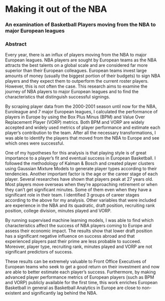 # Making it out of the NBA
### An examination of Basketball Players moving from the NBA to major European leagues

### Abstract

Every year, there is an influx of players moving from the NBA to major European leagues. NBA players are sought by European teams as the NBA attracts the best talents on a global scale and are considered far more superior than their European colleagues. European teams invest large amounts of money (usually the biggest portion of their budgets) to sign NBA players and they expect them to outperform the current roster players. However, this is not often the case. This research aims to examine the journey of NBA players to major European leagues and to find the characteristics that distinguish successful signings.

By scraping player data from the 2000-2001 season until now for the NBA, Euroleague and 7 major European leagues, I calculated the performance of players in Europe by using the Box Plus Minus (BPM) and Value Over Replacement Player (VORP) metrics. Both BPM and VORP are widely accepted and widely used metrics of player performance and estimate each player’s contribution to the team. After all the necessary transformations, I was able to identify the players that moved from the NBA to Europe and see which ones were successful.

One of my hypotheses for this analysis is that playing style is of great importance to a player’s fit and eventual success in European Basketball. I followed the methodology of Kalman & Bosch and created player clusters using Gaussian Mixture Models to generate player types according to their tendencies. Another important factor is the age or the career stage of each player. Several researches have shown that players peak at 27 years old. Most players move overseas when they’re approaching retirement or when they can’t get significant minutes. Some of them even when they have a significant role in their team. I identified 3 groups of career stages according to the above for my analysis. Other variables that were included are experience in the NBA and its quadratic, draft position, recruiting rank position, college division, minutes played and VORP.

By running supervised machine learning models, I was able to find which characteristics affect the success of NBA players coming to Europe and assess their economic impact. The results show that lower draft position has a significant negative influence on success abroad and that experienced players past their prime are less probable to succeed. Moreover, player type, recruiting rank, minutes played and VORP are not significant predictors of success.

These results can be extremely valuable to Front Office Executives of European teams who seek to get a good return on their investment and now are able to better estimate each player’s success. Furthermore, by making advanced player performance metrics of European players (such as BPM and VORP) publicly available for the first time, this work enriches European Basketball in general as Basketball Analytics in Europe are close to non-existent and significantly lag behind the NBA.
